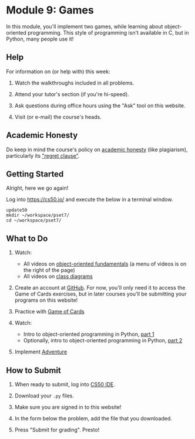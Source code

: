 # Module 9: Games

In this module, you'll implement two games, while learning about object-oriented programming. This style of programming isn't available in C, but in Python, many people use it!

## Help

For information on (or help with) this week:

1. Watch the walkthroughs included in all problems.

2. Attend your tutor's section (if you're hi-speed).

4. Ask questions during office hours using the "Ask" tool on this website.

5. Visit (or e-mail) the course's heads.

## Academic Honesty

Do keep in mind the course's policy on [academic honesty](/syllabus#academic_honesty) (like plagiarism), particularly its ["regret clause"](/syllabus#regret).

## Getting Started

Alright, here we go again!

Log into <https://cs50.io/> and execute the below in a terminal window.

    update50
    mkdir ~/workspace/pset7/
    cd ~/workspace/pset7/

## What to Do

1. Watch:

    - All videos on [object-oriented fundamentals](https://www.lynda.com/Python-tutorials/Object-oriented-thinking/731735/5002881-4.html) (a menu of videos is on the right of the page)
    - All videos on [class diagrams](https://www.lynda.com/Python-tutorials/Creating-class-diagrams-Attributes/731735/5002911-4.html)

2. Create an account at [GitHub](https://github.com/join). For now, you'll only need it to access the Game of Cards exercises, but in later courses you'll be submitting your programs on this website!

3. Practice with [Game of Cards](https://lab.cs50.io/uva/cs50x/master/problems/cards/lab)

1. Watch:

    - Intro to object-oriented programming in Python, [part 1](https://www.youtube.com/watch?v=wYYzteRKU7U)
    - Optionally, intro to object-oriented programming in Python, [part 2](https://www.youtube.com/watch?v=wYYzteRKU7U)

4. Implement [Adventure](/problems/adventure)

## How to Submit

1. When ready to submit, log into [CS50 IDE](https://cs50.io/).

2. Download your `.py` files.

3. Make sure you are signed in to this website!

4. In the form below the problem, add the file that you downloaded.

5. Press "Submit for grading". Presto!
